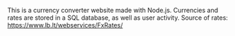 This is a currency converter website made with Node.js.
Currencies and rates are stored in a SQL database, as well as user activity.
Source of rates: https://www.lb.lt/webservices/FxRates/
